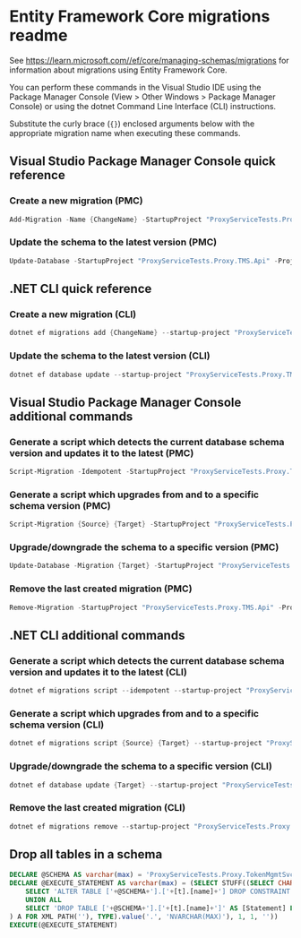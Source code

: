 # Entity Framework Core migrations readme

See <https://learn.microsoft.com//ef/core/managing-schemas/migrations> for information about migrations using Entity Framework Core.

You can perform these commands in the Visual Studio IDE using the Package Manager Console (View > Other Windows > Package Manager Console) or using the dotnet Command Line Interface (CLI) instructions.

Substitute the curly brace (`{}`) enclosed arguments below with the appropriate migration name when executing these commands.

## Visual Studio Package Manager Console quick reference

### Create a new migration (PMC)

```powershell
Add-Migration -Name {ChangeName} -StartupProject "ProxyServiceTests.Proxy.TMS.Api" -Project "ProxyServiceTests.Proxy.TMS.Infrastructure"
```

### Update the schema to the latest version (PMC)

```powershell
Update-Database -StartupProject "ProxyServiceTests.Proxy.TMS.Api" -Project "ProxyServiceTests.Proxy.TMS.Infrastructure"
```

## .NET CLI quick reference

### Create a new migration (CLI)

```powershell
dotnet ef migrations add {ChangeName} --startup-project "ProxyServiceTests.Proxy.TMS.Api" --project "ProxyServiceTests.Proxy.TMS.Infrastructure"
```

### Update the schema to the latest version (CLI)

```powershell
dotnet ef database update --startup-project "ProxyServiceTests.Proxy.TMS.Api" --project "ProxyServiceTests.Proxy.TMS.Infrastructure"
```

## Visual Studio Package Manager Console additional commands

### Generate a script which detects the current database schema version and updates it to the latest (PMC)

```powershell
Script-Migration -Idempotent -StartupProject "ProxyServiceTests.Proxy.TMS.Api" -Project "ProxyServiceTests.Proxy.TMS.Infrastructure"
```

### Generate a script which upgrades from and to a specific schema version (PMC)

```powershell
Script-Migration {Source} {Target} -StartupProject "ProxyServiceTests.Proxy.TMS.Api" -Project "ProxyServiceTests.Proxy.TMS.Infrastructure"
```

### Upgrade/downgrade the schema to a specific version (PMC)

```powershell
Update-Database -Migration {Target} -StartupProject "ProxyServiceTests.Proxy.TMS.Api" -Project "ProxyServiceTests.Proxy.TMS.Infrastructure"
```

### Remove the last created migration (PMC)

```powershell
Remove-Migration -StartupProject "ProxyServiceTests.Proxy.TMS.Api" -Project "ProxyServiceTests.Proxy.TMS.Infrastructure"
```

## .NET CLI additional commands

### Generate a script which detects the current database schema version and updates it to the latest (CLI)

```powershell
dotnet ef migrations script --idempotent --startup-project "ProxyServiceTests.Proxy.TMS.Api" --project "ProxyServiceTests.Proxy.TMS.Infrastructure"
```

### Generate a script which upgrades from and to a specific schema version (CLI)

```powershell
dotnet ef migrations script {Source} {Target} --startup-project "ProxyServiceTests.Proxy.TMS.Api" --project "ProxyServiceTests.Proxy.TMS.Infrastructure"
```

### Upgrade/downgrade the schema to a specific version (CLI)

```powershell
dotnet ef database update {Target} --startup-project "ProxyServiceTests.Proxy.TMS.Api" --project "ProxyServiceTests.Proxy.TMS.Infrastructure"
```

### Remove the last created migration (CLI)

```powershell
dotnet ef migrations remove --startup-project "ProxyServiceTests.Proxy.TMS.Api" --project "ProxyServiceTests.Proxy.TMS.Infrastructure"
```

## Drop all tables in a schema

```sql
DECLARE @SCHEMA AS varchar(max) = 'ProxyServiceTests.Proxy.TokenMgmtSvc'
DECLARE @EXECUTE_STATEMENT AS varchar(max) = (SELECT STUFF((SELECT CHAR(13) + CHAR(10) + [Statement] FROM (
    SELECT 'ALTER TABLE ['+@SCHEMA+'].['+[t].[name]+'] DROP CONSTRAINT ['+[fk].[name]+']' AS [Statement] FROM [sys].[foreign_keys] AS [fk] INNER JOIN [sys].[tables] AS [t] ON [t].[object_id] = [fk].[parent_object_id] INNER JOIN [sys].[schemas] AS [s] ON [s].[schema_id] = [t].[schema_id] WHERE [s].[name] = @SCHEMA
    UNION ALL
    SELECT 'DROP TABLE ['+@SCHEMA+'].['+[t].[name]+']' AS [Statement] FROM [sys].[tables] AS [t] INNER JOIN [sys].[schemas] AS [s] ON [s].[schema_id] = [t].[schema_id] WHERE [s].[name] = @SCHEMA
) A FOR XML PATH(''), TYPE).value('.', 'NVARCHAR(MAX)'), 1, 1, ''))
EXECUTE(@EXECUTE_STATEMENT)
```
